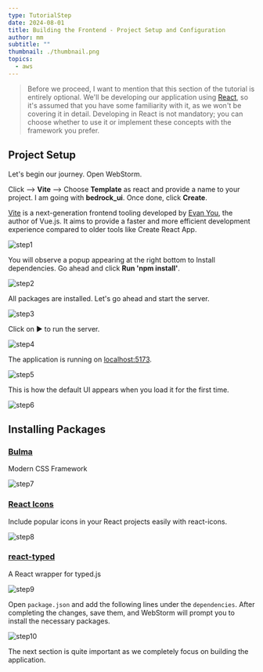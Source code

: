 ```yaml
---
type: TutorialStep
date: 2024-08-01
title: Building the Frontend - Project Setup and Configuration
author: mm
subtitle: ""
thumbnail: ./thumbnail.png
topics:
  - aws
---
```


> Before we proceed, I want to mention that this section of the tutorial is entirely optional. We'll be developing our application using [React](https://react.dev/), so it's assumed that you have some familiarity with it, as we won't be covering it in detail. Developing in React is not mandatory; you can choose whether to use it or implement these concepts with the framework you prefer.

## Project Setup

Let's begin our journey. Open WebStorm.

Click —> **Vite** —> Choose **Template** as react and provide a name to your project. I am going with **bedrock_ui**. Once done, click **Create**.

[Vite](https://vitejs.dev/) is a next-generation frontend tooling developed by [Evan You](https://evanyou.me/), the author of Vue.js. It aims to provide a faster and more efficient development experience compared to older tools like Create React App.

![step1](./images/step1.png)

You will observe a popup appearing at the right bottom to Install dependencies. Go ahead and click **Run 'npm install'**.

![step2](./images/step2.png)

All packages are installed. Let's go ahead and start the server.

![step3](./images/step3.png)

Click on ▶️ to run the server.

![step4](./images/step4.png)

The application is running on [localhost:5173](http://localhost:5173/).

![step5](./images/step5.png)

This is how the default UI appears when you load it for the first time.

![step6](./images/step6.png)

## Installing Packages

### [Bulma](https://bulma.io/)

Modern CSS Framework

![step7](./images/step7.png)

### [React Icons](https://react-icons.github.io/react-icons/)

Include popular icons in your React projects easily with react-icons.

![step8](./images/step8.png)

### [react-typed](https://www.npmjs.com/package/react-typed)

A React wrapper for typed.js

![step9](./images/step9.png)

Open `package.json` and add the following lines under the `dependencies`. After completing the changes, save them, and WebStorm will prompt you to install the necessary packages.

![step10](./images/step10.png)

The next section is quite important as we completely focus on building the application.
